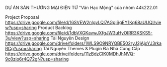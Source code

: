 DỰ ÁN SÀN THƯƠNG MẠI ĐIỆN TỬ "Vân Hạc Mộng" của nhóm 44k222.01

Project Proposal
https://drive.google.com/file/d/16SVEW2nlgvLQl7AGpjSgEY1Kq68aUUQI/view?usp=sharing
Product Backlog
https://drive.google.com/file/d/1dbVXGKavwJXfgJW3uHyOIRR3KSKS5-3u/view?usp=sharing
Tài Nguyên Design
https://drive.google.com/drive/folders/1WLS9O9NRYQBE502ryJ2jAjoYJ3rkaRCg?usp=sharing
Tài Nguyên Themes & Plugin Đa Nhà Cung Cấp
https://drive.google.com/drive/folders/11zBdzCIK0MDhJhNVQ-9c0zio6r4Q72gN?usp=sharing
